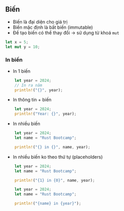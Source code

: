 ## Biến 

+ Biến là đại diện cho giá trị 
+ Biến mặc định là bất biến (immutable)
+ Để tạo biến có thể thay đổi -> sử dụng từ khoá `mut`

```rust
let x = 5;
let mut y = 10; 
```

### In biến 

+ In 1 biến 

```rust 
    let year = 2024;
    // In ra năm 
    println!("{}", year);

```
+ In thông tin + biến

```rust 
    let year = 2024;
    println!("Year: {}", year);
```

+ In nhiều biến

```rust 
    let year = 2024;
    let name = "Rust Bootcamp";

    println!("{} in {}", name, year);
```

+ In nhiều biến ko theo thứ tự (placeholders)

```rust 
    let year = 2024;
    let name = "Rust Bootcamp";

    println!("{1} in {0}", name, year);
```

```rust 
    let year = 2024;
    let name = "Rust Bootcamp";

    println!("{name} in {year}");
```






